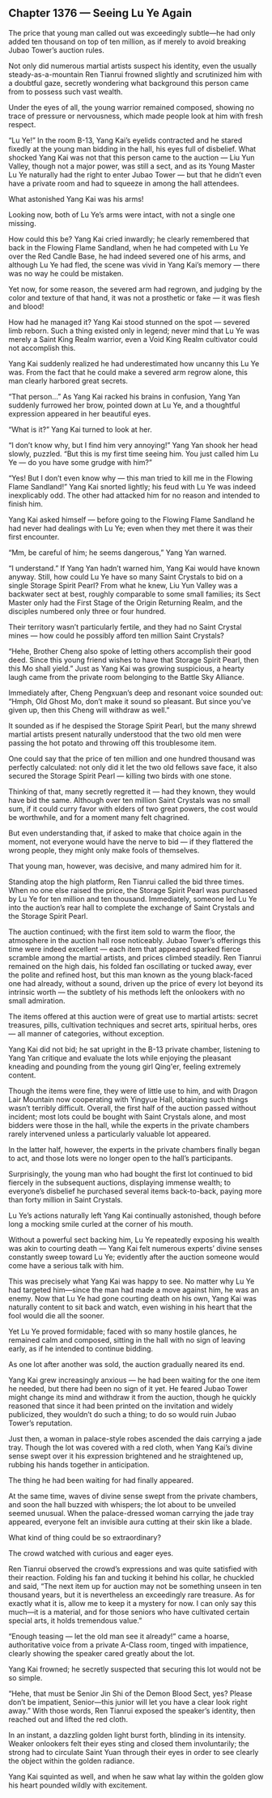 ## Chapter 1376 — Seeing Lu Ye Again

The price that young man called out was exceedingly subtle—he had only added ten thousand on top of ten million, as if merely to avoid breaking Jubao Tower’s auction rules.

Not only did numerous martial artists suspect his identity, even the usually steady-as-a-mountain Ren Tianrui frowned slightly and scrutinized him with a doubtful gaze, secretly wondering what background this person came from to possess such vast wealth.

Under the eyes of all, the young warrior remained composed, showing no trace of pressure or nervousness, which made people look at him with fresh respect.

“Lu Ye!” In the room B-13, Yang Kai’s eyelids contracted and he stared fixedly at the young man bidding in the hall, his eyes full of disbelief. What shocked Yang Kai was not that this person came to the auction — Liu Yun Valley, though not a major power, was still a sect, and as its Young Master Lu Ye naturally had the right to enter Jubao Tower — but that he didn’t even have a private room and had to squeeze in among the hall attendees.

What astonished Yang Kai was his arms!

Looking now, both of Lu Ye’s arms were intact, with not a single one missing.

How could this be? Yang Kai cried inwardly; he clearly remembered that back in the Flowing Flame Sandland, when he had competed with Lu Ye over the Red Candle Base, he had indeed severed one of his arms, and although Lu Ye had fled, the scene was vivid in Yang Kai’s memory — there was no way he could be mistaken.

Yet now, for some reason, the severed arm had regrown, and judging by the color and texture of that hand, it was not a prosthetic or fake — it was flesh and blood!

How had he managed it? Yang Kai stood stunned on the spot — severed limb reborn. Such a thing existed only in legend; never mind that Lu Ye was merely a Saint King Realm warrior, even a Void King Realm cultivator could not accomplish this.

Yang Kai suddenly realized he had underestimated how uncanny this Lu Ye was. From the fact that he could make a severed arm regrow alone, this man clearly harbored great secrets.

“That person…” As Yang Kai racked his brains in confusion, Yang Yan suddenly furrowed her brow, pointed down at Lu Ye, and a thoughtful expression appeared in her beautiful eyes.

“What is it?” Yang Kai turned to look at her.

“I don’t know why, but I find him very annoying!” Yang Yan shook her head slowly, puzzled. “But this is my first time seeing him. You just called him Lu Ye — do you have some grudge with him?”

“Yes! But I don’t even know why — this man tried to kill me in the Flowing Flame Sandland!” Yang Kai snorted lightly; his feud with Lu Ye was indeed inexplicably odd. The other had attacked him for no reason and intended to finish him.

Yang Kai asked himself — before going to the Flowing Flame Sandland he had never had dealings with Lu Ye; even when they met there it was their first encounter.

“Mm, be careful of him; he seems dangerous,” Yang Yan warned.

“I understand.” If Yang Yan hadn’t warned him, Yang Kai would have known anyway. Still, how could Lu Ye have so many Saint Crystals to bid on a single Storage Spirit Pearl? From what he knew, Liu Yun Valley was a backwater sect at best, roughly comparable to some small families; its Sect Master only had the First Stage of the Origin Returning Realm, and the disciples numbered only three or four hundred.

Their territory wasn’t particularly fertile, and they had no Saint Crystal mines — how could he possibly afford ten million Saint Crystals?

“Hehe, Brother Cheng also spoke of letting others accomplish their good deed. Since this young friend wishes to have that Storage Spirit Pearl, then this Mo shall yield.” Just as Yang Kai was growing suspicious, a hearty laugh came from the private room belonging to the Battle Sky Alliance.

Immediately after, Cheng Pengxuan’s deep and resonant voice sounded out: “Hmph, Old Ghost Mo, don’t make it sound so pleasant. But since you’ve given up, then this Cheng will withdraw as well.”

It sounded as if he despised the Storage Spirit Pearl, but the many shrewd martial artists present naturally understood that the two old men were passing the hot potato and throwing off this troublesome item.

One could say that the price of ten million and one hundred thousand was perfectly calculated: not only did it let the two old fellows save face, it also secured the Storage Spirit Pearl — killing two birds with one stone.

Thinking of that, many secretly regretted it — had they known, they would have bid the same. Although over ten million Saint Crystals was no small sum, if it could curry favor with elders of two great powers, the cost would be worthwhile, and for a moment many felt chagrined.

But even understanding that, if asked to make that choice again in the moment, not everyone would have the nerve to bid — if they flattered the wrong people, they might only make fools of themselves.

That young man, however, was decisive, and many admired him for it.

Standing atop the high platform, Ren Tianrui called the bid three times. When no one else raised the price, the Storage Spirit Pearl was purchased by Lu Ye for ten million and ten thousand. Immediately, someone led Lu Ye into the auction’s rear hall to complete the exchange of Saint Crystals and the Storage Spirit Pearl.

The auction continued; with the first item sold to warm the floor, the atmosphere in the auction hall rose noticeably. Jubao Tower’s offerings this time were indeed excellent — each item that appeared sparked fierce scramble among the martial artists, and prices climbed steadily. Ren Tianrui remained on the high dais, his folded fan oscillating or tucked away, ever the polite and refined host, but this man known as the young black-faced one had already, without a sound, driven up the price of every lot beyond its intrinsic worth — the subtlety of his methods left the onlookers with no small admiration.

The items offered at this auction were of great use to martial artists: secret treasures, pills, cultivation techniques and secret arts, spiritual herbs, ores — all manner of categories, without exception.

Yang Kai did not bid; he sat upright in the B-13 private chamber, listening to Yang Yan critique and evaluate the lots while enjoying the pleasant kneading and pounding from the young girl Qing'er, feeling extremely content.

Though the items were fine, they were of little use to him, and with Dragon Lair Mountain now cooperating with Yingyue Hall, obtaining such things wasn’t terribly difficult. Overall, the first half of the auction passed without incident; most lots could be bought with Saint Crystals alone, and most bidders were those in the hall, while the experts in the private chambers rarely intervened unless a particularly valuable lot appeared.

In the latter half, however, the experts in the private chambers finally began to act, and those lots were no longer open to the hall’s participants.

Surprisingly, the young man who had bought the first lot continued to bid fiercely in the subsequent auctions, displaying immense wealth; to everyone’s disbelief he purchased several items back-to-back, paying more than forty million in Saint Crystals.

Lu Ye’s actions naturally left Yang Kai continually astonished, though before long a mocking smile curled at the corner of his mouth.

Without a powerful sect backing him, Lu Ye repeatedly exposing his wealth was akin to courting death — Yang Kai felt numerous experts’ divine senses constantly sweep toward Lu Ye; evidently after the auction someone would come have a serious talk with him.

This was precisely what Yang Kai was happy to see. No matter why Lu Ye had targeted him—since the man had made a move against him, he was an enemy. Now that Lu Ye had gone courting death on his own, Yang Kai was naturally content to sit back and watch, even wishing in his heart that the fool would die all the sooner.

Yet Lu Ye proved formidable; faced with so many hostile glances, he remained calm and composed, sitting in the hall with no sign of leaving early, as if he intended to continue bidding.

As one lot after another was sold, the auction gradually neared its end.

Yang Kai grew increasingly anxious — he had been waiting for the one item he needed, but there had been no sign of it yet. He feared Jubao Tower might change its mind and withdraw it from the auction, though he quickly reasoned that since it had been printed on the invitation and widely publicized, they wouldn’t do such a thing; to do so would ruin Jubao Tower’s reputation.

Just then, a woman in palace-style robes ascended the dais carrying a jade tray. Though the lot was covered with a red cloth, when Yang Kai’s divine sense swept over it his expression brightened and he straightened up, rubbing his hands together in anticipation.

The thing he had been waiting for had finally appeared.

At the same time, waves of divine sense swept from the private chambers, and soon the hall buzzed with whispers; the lot about to be unveiled seemed unusual. When the palace-dressed woman carrying the jade tray appeared, everyone felt an invisible aura cutting at their skin like a blade.

What kind of thing could be so extraordinary?

The crowd watched with curious and eager eyes.

Ren Tianrui observed the crowd’s expressions and was quite satisfied with their reaction. Folding his fan and tucking it behind his collar, he chuckled and said, “The next item up for auction may not be something unseen in ten thousand years, but it is nevertheless an exceedingly rare treasure. As for exactly what it is, allow me to keep it a mystery for now. I can only say this much—it is a material, and for those seniors who have cultivated certain special arts, it holds tremendous value.”

“Enough teasing — let the old man see it already!” came a hoarse, authoritative voice from a private A-Class room, tinged with impatience, clearly showing the speaker cared greatly about the lot.

Yang Kai frowned; he secretly suspected that securing this lot would not be so simple.

“Hehe, that must be Senior Jin Shi of the Demon Blood Sect, yes? Please don’t be impatient, Senior—this junior will let you have a clear look right away.” With those words, Ren Tianrui exposed the speaker’s identity, then reached out and lifted the red cloth.

In an instant, a dazzling golden light burst forth, blinding in its intensity. Weaker onlookers felt their eyes sting and closed them involuntarily; the strong had to circulate Saint Yuan through their eyes in order to see clearly the object within the golden radiance.

Yang Kai squinted as well, and when he saw what lay within the golden glow his heart pounded wildly with excitement.